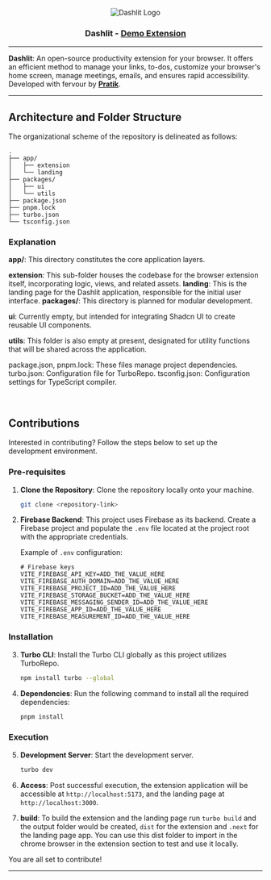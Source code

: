 <div align="center">

![Dashlit Logo](https://github.com/pratik-codes/Dashlit/blob/monorepo-migration/apps/landing/public/logo-black.png)

### Dashlit - [Demo Extension](https://demo.dashlit.com/)
</div>

---

**Dashlit**: An open-source productivity extension for your browser. It offers an efficient method to manage your links, to-dos, customize your browser's home screen, manage meetings, emails, and ensures rapid accessibility. Developed with fervour by [**Pratik**](https://twitter.com/pratikk_tiwari).

---


## Architecture and Folder Structure

The organizational scheme of the repository is delineated as follows:

```plaintext
.
├── app/
│   ├── extension
│   └── landing
├── packages/
│   ├── ui
│   └── utils
├── package.json
├── pnpm.lock
├── turbo.json
└── tsconfig.json
```

### Explanation
**app/**: This directory constitutes the core application layers.

**extension**: This sub-folder houses the codebase for the browser extension itself, incorporating logic, views, and related assets.
**landing**: This is the landing page for the Dashlit application, responsible for the initial user interface.
**packages/**: This directory is planned for modular development.

**ui**: Currently empty, but intended for integrating Shadcn UI to create reusable UI components.

**utils**: This folder is also empty at present, designated for utility functions that will be shared across the application.

package.json, pnpm.lock: These files manage project dependencies.
turbo.json: Configuration file for TurboRepo.
tsconfig.json: Configuration settings for TypeScript compiler.

<br/>

## Contributions

Interested in contributing? Follow the steps below to set up the development environment.

### Pre-requisites

1. **Clone the Repository**: Clone the repository locally onto your machine.

    ```bash
    git clone <repository-link>
    ```

2. **Firebase Backend**: This project uses Firebase as its backend. Create a Firebase project and populate the `.env` file located at the project root with the appropriate credentials.

    Example of `.env` configuration:

    ```env
    # Firebase keys
    VITE_FIREBASE_API_KEY=ADD_THE_VALUE_HERE
    VITE_FIREBASE_AUTH_DOMAIN=ADD_THE_VALUE_HERE
    VITE_FIREBASE_PROJECT_ID=ADD_THE_VALUE_HERE
    VITE_FIREBASE_STORAGE_BUCKET=ADD_THE_VALUE_HERE
    VITE_FIREBASE_MESSAGING_SENDER_ID=ADD_THE_VALUE_HERE
    VITE_FIREBASE_APP_ID=ADD_THE_VALUE_HERE
    VITE_FIREBASE_MEASUREMENT_ID=ADD_THE_VALUE_HERE
    ```

### Installation

3. **Turbo CLI**: Install the Turbo CLI globally as this project utilizes TurboRepo.

    ```bash
    npm install turbo --global
    ```

4. **Dependencies**: Run the following command to install all the required dependencies:

    ```bash
    pnpm install
    ```

### Execution

5. **Development Server**: Start the development server.

    ```bash
    turbo dev
    ```

6. **Access**: Post successful execution, the extension application will be accessible at `http://localhost:5173`, and the landing page at `http://localhost:3000`.

7. **build**: To build the extension and the landing page run `turbo build` and the output folder would be created, `dist` for the extension and `.next` for the landing page app. You can use this dist folder to import in the chrome browser in the extension section to test and use it locally.

You are all set to contribute!

---
